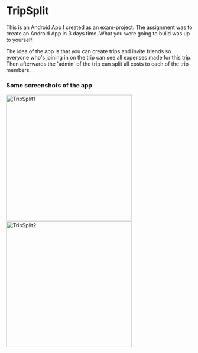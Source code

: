 # TripSplit
This is an Android App I created as an exam-project. The assignment was to create an Android App in 3 days time. What you were going to build was up to yourself.

The idea of the app is that you can create trips and invite friends so everyone who's joining in on the trip can see all expenses made for this trip. Then afterwards the 'admin' of the trip can split all costs to each of the trip-members.

### Some screenshots of the app
<img width="340" alt="TripSplit1" src="https://github.com/nickterhaar/TripSplit/assets/2932357/de429335-1750-43a5-8099-13c112a33d76">
&nbsp;&nbsp;&nbsp;&nbsp;&nbsp;&nbsp;&nbsp;&nbsp;&nbsp;&nbsp;&nbsp;&nbsp;&nbsp;&nbsp;&nbsp;&nbsp;
<img width="340" alt="TripSplit2" src="https://github.com/user-attachments/assets/19cb5e3e-3c61-46f3-80f8-03de0382516c">

